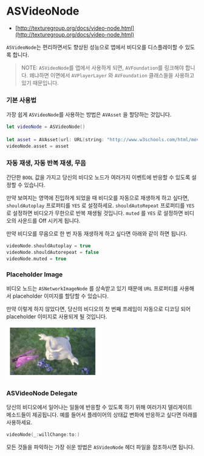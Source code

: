 # ASVideoNode

- [http://texturegroup.org/docs/video-node.html](http://texturegroup.org/docs/video-node.html)

`ASVideoNode`는 편리하면서도 향상된 성능으로 앱에서 비디오를 디스플레이할 수 있도록 합니다.

> NOTE: `ASVideoNode`를 앱에서 사용하게 되면,  `AVFoundation`를 링크해야 합니다. 왜냐하면 이면에서  `AVPlayerLayer` 와 `AVFoundation` 클래스들을 사용하고 있기 때문입니다.


### 기본 사용법
가장 쉽게 `ASVideoNode`를 사용하는 방법은 `AVAsset` 을 할당하는 것입니다.

```swift
let videoNode = ASVideoNode()

let asset = AVAsset(url: URL(string: "http://www.w3schools.com/html/mov_bbb.mp4")!)
videoNode.asset = asset
```

### 자동 재생, 자동 반복 재생, 무음

간단한 `BOOL` 값을 가지고 당신의 비디오 노드가 여러가지 이벤트에 반응할 수 있도록 설정할 수 있습니다.

만약 보여지는 영역에 진입하게 되었을 때 비디오를 자동으로 재생하게 하고 싶다면, `shouldAutoplay` 프로퍼티를 `YES` 로 설정하세요.  `shouldAutoRepeat` 프로퍼티를 `YES` 로 설정하면 비디오가 무한으로 반복 재생될 것입니다. `muted` 를 `YES` 로 설정하면 비디오의 사운드를 Off 시키게 됩니다.

만약 비디오를 무음으로 한 번 자동 재생하게 하고 싶다면 아래와 같이 하면 됩니다.


```swift
videoNode.shouldAutoplay = true
videoNode.shouldAutorepeat = false
videoNode.muted = true
```


### Placeholder Image

비디오 노드는 `ASNetworkImageNode` 를 상속받고 있기 때문에 `URL` 프로퍼티를 사용해서 placeholder 이미지를 할당할 수 있습니다. 

만약 이렇게 하지 않았다면, 당신의 비디오의 첫 번째 프레임이 자동으로 디코딩 되어 placeholder 이미지로 사용되게 될 것입니다. 

![GIF Example](../.gitbook/assets/video.gif)



### ASVideoNode Delegate

당신의 비디오에서 일어나는 일들에 반응할 수 있도록 하기 위해 여러가지 델리게이트 메소드들이 제공됩니다. 예를 들어서 플레이어의 상태값 변화에 반응하고 싶다면 아래를 사용하세요.

```swift
videoNode(_:willChange:to:)
```

모든 것들을 파악하는 가장 쉬운 방법은 `ASVideoNode` 헤더 파일을 참조하시면 됩니다.